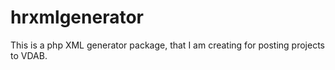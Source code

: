 # hrxmlgenerator
This is a php XML generator package, that I am creating for posting projects to VDAB.
